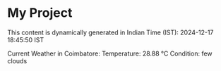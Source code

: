 # My Project

This content is dynamically generated in Indian Time (IST): 2024-12-17 18:45:50 IST


Current Weather in Coimbatore:
Temperature: 28.88 °C
Condition: few clouds
